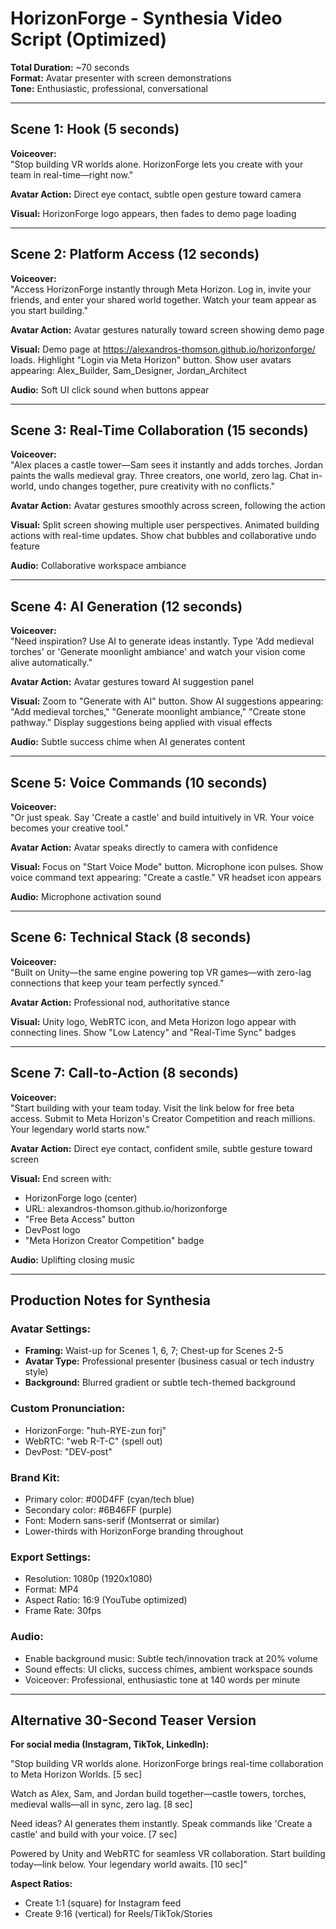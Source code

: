 # HorizonForge - Synthesia Video Script (Optimized)

**Total Duration:** ~70 seconds  
**Format:** Avatar presenter with screen demonstrations  
**Tone:** Enthusiastic, professional, conversational

---

## Scene 1: Hook (5 seconds)
**Voiceover:**  
"Stop building VR worlds alone. HorizonForge lets you create with your team in real-time—right now."

**Avatar Action:** Direct eye contact, subtle open gesture toward camera

**Visual:** HorizonForge logo appears, then fades to demo page loading

---

## Scene 2: Platform Access (12 seconds)
**Voiceover:**  
"Access HorizonForge instantly through Meta Horizon. Log in, invite your friends, and enter your shared world together. Watch your team appear as you start building."

**Avatar Action:** Avatar gestures naturally toward screen showing demo page

**Visual:** Demo page at https://alexandros-thomson.github.io/horizonforge/ loads. Highlight "Login via Meta Horizon" button. Show user avatars appearing: Alex_Builder, Sam_Designer, Jordan_Architect

**Audio:** Soft UI click sound when buttons appear

---

## Scene 3: Real-Time Collaboration (15 seconds)
**Voiceover:**  
"Alex places a castle tower—Sam sees it instantly and adds torches. Jordan paints the walls medieval gray. Three creators, one world, zero lag. Chat in-world, undo changes together, pure creativity with no conflicts."

**Avatar Action:** Avatar gestures smoothly across screen, following the action

**Visual:** Split screen showing multiple user perspectives. Animated building actions with real-time updates. Show chat bubbles and collaborative undo feature

**Audio:** Collaborative workspace ambiance

---

## Scene 4: AI Generation (12 seconds)
**Voiceover:**  
"Need inspiration? Use AI to generate ideas instantly. Type 'Add medieval torches' or 'Generate moonlight ambiance' and watch your vision come alive automatically."

**Avatar Action:** Avatar gestures toward AI suggestion panel

**Visual:** Zoom to "Generate with AI" button. Show AI suggestions appearing: "Add medieval torches," "Generate moonlight ambiance," "Create stone pathway." Display suggestions being applied with visual effects

**Audio:** Subtle success chime when AI generates content

---

## Scene 5: Voice Commands (10 seconds)
**Voiceover:**  
"Or just speak. Say 'Create a castle' and build intuitively in VR. Your voice becomes your creative tool."

**Avatar Action:** Avatar speaks directly to camera with confidence

**Visual:** Focus on "Start Voice Mode" button. Microphone icon pulses. Show voice command text appearing: "Create a castle." VR headset icon appears

**Audio:** Microphone activation sound

---

## Scene 6: Technical Stack (8 seconds)
**Voiceover:**  
"Built on Unity—the same engine powering top VR games—with zero-lag connections that keep your team perfectly synced."

**Avatar Action:** Professional nod, authoritative stance

**Visual:** Unity logo, WebRTC icon, and Meta Horizon logo appear with connecting lines. Show "Low Latency" and "Real-Time Sync" badges

---

## Scene 7: Call-to-Action (8 seconds)
**Voiceover:**  
"Start building with your team today. Visit the link below for free beta access. Submit to Meta Horizon's Creator Competition and reach millions. Your legendary world starts now."

**Avatar Action:** Direct eye contact, confident smile, subtle gesture toward screen

**Visual:** End screen with:
- HorizonForge logo (center)
- URL: alexandros-thomson.github.io/horizonforge
- "Free Beta Access" button
- DevPost logo
- "Meta Horizon Creator Competition" badge

**Audio:** Uplifting closing music

---

## Production Notes for Synthesia

### Avatar Settings:
- **Framing:** Waist-up for Scenes 1, 6, 7; Chest-up for Scenes 2-5
- **Avatar Type:** Professional presenter (business casual or tech industry style)
- **Background:** Blurred gradient or subtle tech-themed background

### Custom Pronunciation:
- HorizonForge: "huh-RYE-zun forj"
- WebRTC: "web R-T-C" (spell out)
- DevPost: "DEV-post"

### Brand Kit:
- Primary color: #00D4FF (cyan/tech blue)
- Secondary color: #6B46FF (purple)
- Font: Modern sans-serif (Montserrat or similar)
- Lower-thirds with HorizonForge branding throughout

### Export Settings:
- Resolution: 1080p (1920x1080)
- Format: MP4
- Aspect Ratio: 16:9 (YouTube optimized)
- Frame Rate: 30fps

### Audio:
- Enable background music: Subtle tech/innovation track at 20% volume
- Sound effects: UI clicks, success chimes, ambient workspace sounds
- Voiceover: Professional, enthusiastic tone at 140 words per minute

---

## Alternative 30-Second Teaser Version

**For social media (Instagram, TikTok, LinkedIn):**

"Stop building VR worlds alone. HorizonForge brings real-time collaboration to Meta Horizon Worlds. [5 sec]

Watch as Alex, Sam, and Jordan build together—castle towers, torches, medieval walls—all in sync, zero lag. [8 sec]

Need ideas? AI generates them instantly. Speak commands like 'Create a castle' and build with your voice. [7 sec]

Powered by Unity and WebRTC for seamless VR collaboration. Start building today—link below. Your legendary world awaits. [10 sec]"

**Aspect Ratios:** 
- Create 1:1 (square) for Instagram feed
- Create 9:16 (vertical) for Reels/TikTok/Stories